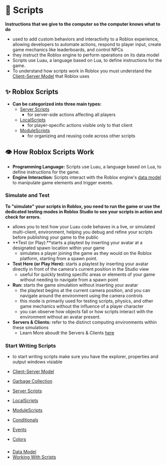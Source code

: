 # 📜 Scripts
**Instructions that we give to the computer so the computer knows what to do**
- used to add custom behaviors and interactivity to a Roblox experience, allowing developers to automate actions, respond to player input, create game mechanics like leaderboards, and control NPCs
- they instruct the Roblox engine to perform operations on its data model
- Scripts use Luau, a language based on Lua, to define instructions for the game. 
- To understand how scripts work in Roblox you must understand the [Client-Server Model](./ClientServerModel.md) that Roblox uses

## ✨ Roblox Scripts
- **Can be categorized into three main types:** 
    - [Server Scripts](./ServerScripts.md)
        - for server-side actions affecting all players
    - [LocalScripts](./LocalScripts.md)
        - for player-specific actions visible only to that client
    - [ModuleScripts](./ModuleScripts.md)
        - for organizing and reusing code across other scripts

## 👁️ How Roblox Scripts Work
- **Programming Language:** Scripts use Luau, a language based on Lua, to define instructions for the game. 
- **Engine Interaction:** Scripts interact with the Roblox engine's [data model](../DataModel.md) to manipulate game elements and trigger events. 

### Simulate and Test
**To "simulate" your scripts in Roblox, you need to run the game or use the dedicated testing modes in Roblox Studio to see your scripts in action and check for errors.**
- allows you to test how your Luau code behaves in a live, or simulated multi-client, environment, helping you debug and refine your scripts before publishing your game to the public
- **Test (or Play):**starts a playtest by inserting your avatar at a designated spawn location within your game
    - simulates a player joining the game as they would on the Roblox platform, starting from a spawn point.
- **Test Here (or Play Here):** starts a playtest by inserting your avatar directly in front of the camera's current position in the Studio view
    - useful for quickly testing specific areas or elements of your game without needing to navigate from a spawn point
- **Run:** starts the game simulation without inserting your avatar
    - the playtest begins at the current camera position, and you can navigate around the environment using the camera controls
    - this mode is primarily used for testing scripts, physics, and other game mechanics without the influence of a player character
    - you can observe how objects fall or how scripts interact with the environment without an avatar present. 
- **Servers & Clients:** refer to the distinct computing environments within these simulations
    - Learn More aboudt the Servers & Clients [here](../ClientServerModel.md)









### Start Writing Scripts
- to start writing scripts make sure you have the explorer, properties and output windows visiable


- [Client-Server Model](./ClientServerModel.md)
- [Garbage Collection](./GarbageCollection.md)
- [Server Scripts](./ServerScripts.md)
- [LocalScripts](./LocalScripts.md)
- [ModuleScripts](./ModuleScripts.md)
- [Conditionals](./conditionals/README.md)
- [Events](./events/README.md)
- [Colors](./otherscode/colors.lua)


<!-- ### 
- Variables
    - like a named box with some information in it
- Function
- Events -->

<!-- 
- Beginner Scripting - https://www.youtube.com/watch?v=dRgvhjr2Dx0
- Advanced Scripting - https://www.youtube.com/watch?v=dRgvhjr2Dx0 



-->





###
- [Data Model](./DataModel.md)
- [Working With Scripts](../WorkingWithScripts/README.md)
